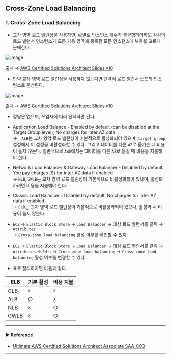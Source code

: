 ## Cross-Zone Load Balancing
### 1. Cross-Zone Load Balancing
- 교차 영역 로드 밸런싱을 사용하면, `AZ`별로 인스턴스 개수가 불균형하더라도 각각의 로드 밸런서 인스턴스가 모든 가용 영역에 등록된 모든 인스턴스에 부하를 고르게 분배한다.

![image](https://user-images.githubusercontent.com/97398071/233821505-84c4104b-d4f0-41d6-a640-0489372f2d39.png)

출처 → [AWS Certified Solutions Architect Slides v10](https://courses.datacumulus.com/downloads/certified-solutions-architect-pn9/)

- 만약 교차 영역 로드 밸런싱을 사용하지 않는다면 탄력적 로드 밸런서 노드의 인스턴스로 분산된다.

![image](https://user-images.githubusercontent.com/97398071/233821513-d7c8c271-5875-4261-be73-0d20ad91cb44.png)

출처 → [AWS Certified Solutions Architect Slides v10](https://courses.datacumulus.com/downloads/certified-solutions-architect-pn9/)

- 정답은 없으며, 쓰임새에 따라 선택하면 된다.

- Application Load Balance - Enabled by default (can be disabled at the Target Group level), No charges for inter AZ data  
→　`ALB`는 교차 영역 로드 밸런싱이 기본적으로 활성화되어 있으며, `target group` 설정에서 이 설정을 비활성화할 수 있다. 그리고 데이터를 다른 `AZ`로 옮기는 데 비용이 들지 않는다. 일반적으로 `AWS`에서는 데이터를 다른 `AZ`로 옮길 때 비용을 지불해야 한다.

- Network Load Balancer & Gateway Load Balancer - Disabled by default, You pay charges ($) for inter AZ data if enabled  
→ `NLB`, `GWLB`는 교차 영역 로드 밸런싱이 기본적으로 비활성화되어 있으며, 활성화하려면 비용을 지불해야 한다.

- Classic Load Balancer - Disabled by default, No charges for inter AZ data if enabled  
→ `CLB`는 교차 영역 로드 밸런싱이 기본적으로 비활성화되어 있으나, 활성화 시 비용이 들지 않는다.

- `EC2` → `Elastic Block Store` → `Load Balancer` → 대상 로드 밸런서를 클릭 → `Attributes`  
→ `Cross-zone load balancing` 활성 여부를 확인할 수 있다.

- `EC2` → `Elastic Block Store` → `Load Balancer` → 대상 로드 밸런서를 클릭 → `Attributes` → `Edit` → `Cross-zone load balancing`
→ `Cross-zone load balancing` 활성 여부를 변경할 수 있다.

- 표로 정리하자면 다음과 같다.

| ELB  | 기본 활성 | 비용 지불 |
|------|-------|-------|
| CLB  | ☓     | ☓     |
| ALB  | ○     | ☓     |
| NLB  | ☓     | ○     |
| GWLB | ☓     | ○     |

---
#### ▶ Reference
- [Ultimate AWS Certified Solutions Architect Associate SAA-C03](https://www.udemy.com/course/aws-certified-solutions-architect-associate-saa-c03/)
---